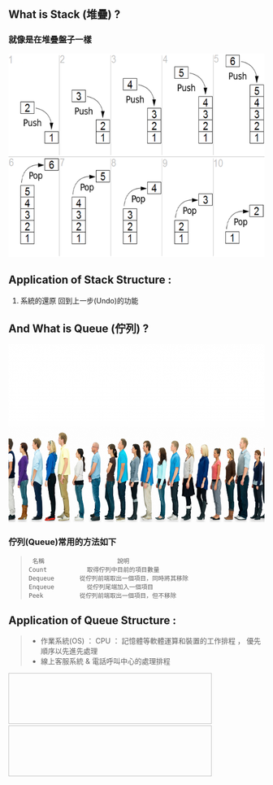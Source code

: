 
## What is Stack (堆疊) ?

### 就像是在堆疊盤子一樣



<img src='https://github.com/Wei-Tsung/Core-Concepts-Visualization/blob/master/What%20is%20Stack%20Data%20Structure.png' width='600' height='400'>


## Application of Stack Structure :
1. 系統的還原 回到上一步(Undo)的功能

## And What is Queue (佇列) ?

<img src='https://github.com/Wei-Tsung/Core-Concepts-Visualization/blob/master/security_queue-1024x552.png' width='700' height='350'>



### 佇列(Queue)常用的方法如下

>      名稱	                 說明
>     Count           取得佇列中目前的項目數量
>     Dequeue     	從佇列前端取出一個項目，同時將其移除
>     Enqueue         從佇列尾端加入一個項目
>     Peek	        從佇列前端取出一個項目，但不移除








## Application of Queue Structure :

> -  作業系統(OS) ： CPU ： 記憶體等軟體運算和裝置的工作排程 ， 優先順序以先進先處理
> -  線上客服系統 & 電話呼叫中心的處理排程

<img src=' ' width='400' height='100'>

<img src=' ' width='400' height='100'>
